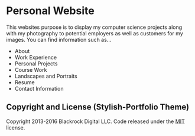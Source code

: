 # Personal Website

This websites purpose is to display my computer science projects along with my photography to potential employers as well as customers for my images. You can find information such as...

- About
- Work Experience
- Personal Projects
- Course Work
- Landscapes and Portraits
- Resume
- Contact Information

## Copyright and License (Stylish-Portfolio Theme)

Copyright 2013-2016 Blackrock Digital LLC. Code released under the [MIT](https://github.com/BlackrockDigital/startbootstrap-stylish-portfolio/blob/gh-pages/LICENSE) license.
